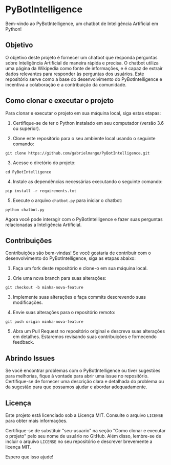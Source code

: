 # PyBotIntelligence

Bem-vindo ao PyBotIntelligence, um chatbot de Inteligência Artificial em Python!

## Objetivo

O objetivo deste projeto é fornecer um chatbot que responda perguntas sobre Inteligência Artificial de maneira rápida e precisa. O chatbot utiliza uma página da Wikipedia como fonte de informações, e é capaz de extrair dados relevantes para responder às perguntas dos usuários. Este repositório serve como a base do desenvolvimento do PyBotIntelligence e incentiva a colaboração e a contribuição da comunidade.

## Como clonar e executar o projeto

Para clonar e executar o projeto em sua máquina local, siga estas etapas:

1. Certifique-se de ter o Python instalado em seu computador (versão 3.6 ou superior).

2. Clone este repositório para o seu ambiente local usando o seguinte comando:

```
git clone https://github.com/gabrielmango/PyBotIntelligence.git
```

3. Acesse o diretório do projeto:

```
cd PyBotIntelligence
```

4. Instale as dependências necessárias executando o seguinte comando:

```
pip install -r requirements.txt
```

5. Execute o arquivo `chatbot.py` para iniciar o chatbot:

```
python chatbot.py
```

Agora você pode interagir com o PyBotIntelligence e fazer suas perguntas relacionadas a Inteligência Artificial.

## Contribuições

Contribuições são bem-vindas! Se você gostaria de contribuir com o desenvolvimento do PyBotIntelligence, siga as etapas abaixo:

1. Faça um fork deste repositório e clone-o em sua máquina local.

2. Crie uma nova branch para suas alterações:

```
git checkout -b minha-nova-feature
```

3. Implemente suas alterações e faça commits descrevendo suas modificações.

4. Envie suas alterações para o repositório remoto:

```
git push origin minha-nova-feature
```

5. Abra um Pull Request no repositório original e descreva suas alterações em detalhes. Estaremos revisando suas contribuições e fornecendo feedback.

## Abrindo Issues

Se você encontrar problemas com o PyBotIntelligence ou tiver sugestões para melhorias, fique à vontade para abrir uma issue no repositório. Certifique-se de fornecer uma descrição clara e detalhada do problema ou da sugestão para que possamos ajudar e abordar adequadamente.

## Licença

Este projeto está licenciado sob a Licença MIT. Consulte o arquivo `LICENSE` para obter mais informações.



Certifique-se de substituir "seu-usuario" na seção "Como clonar e executar o projeto" pelo seu nome de usuário no GitHub. Além disso, lembre-se de incluir o arquivo `LICENSE` no seu repositório e descrever brevemente a licença MIT.

Espero que isso ajude!
